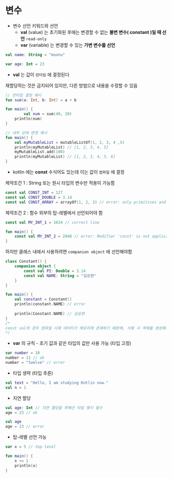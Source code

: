 # 변수

- 변수 선언 키워드와 선언
  - **val** (value) 는 초기화된 후에는 변경할 수 없는 **불변 변수( constant )일 때 선언**
    `read-only`
  - **var** (variable) 는 변경할 수 있는 **가변 변수를 선언**

```kotlin
val name: String = "moonu"

var age: Int = 23
```



- **val** 는 값이 `런타임` 에 결정된다

재할당하는 것은 금지되어 있지만, 다른 방법으로 내용을 수정할 수 있음

```kotlin
// 런타임 결정 예시
fun sum(a: Int, b: Int) = a + b

fun main() {
		val num = sum(40, 20)
  	println(num)
}

// 내부 상태 변경 예시
fun main() {
    val myMutableList = mutableListOf(1, 2, 3, 4 ,5)
    println(myMutableList) // [1, 2, 3, 4, 5]
    myMutableList.add(100)
    println(myMutableList) // [1, 2, 3, 4, 5, 6]
}
```



- kotlin 에는 **const** 수식어도 있는데 이는 값이 `컴파일` 에 결정

제약조건 1 : String 또는 원시 타입의 변수만 적용이 가능함

```kotlin
const val CONST_INT = 127
const val CONST_DOUBLE = 3.14
const val CONST_ARRAY = arrayOf(1, 2, 3) // error: only primitives and strings are allowed
```



제약조건 2 : 함수 외부의 탑-레벨에서 선언되어야 함

```kotlin
const val MY_INT_1 = 1024 // correct line

fun main() {
    const val MY_INT_2 = 2048 // error: Modifier 'const' is not applicable to 'local variable'
}
```



하지만 클래스 내에서 사용하려면 `companion object` 에 선언해야함

``` kotlin
class Constant() {
    companion object {
        const val PI: Double = 3.14
        const val NAME: String = "김승현"
    }
}

fun main() {
    val constant = Constant()
    println(constant.NAME) // error
  
  	println(Constant.NAME) // 김승현 
}
/*
const val의 경우 컴파일 시에 데이터가 메모리에 존재하기 때문에, 사용 시 객체를 생성해서 이에 접근하는 것이 아니고, 클래스명.상수명의 형태를 사용해서 직접 접근
*/
```



- **var** 의 규칙 - 초기 값과 같은 타입의 값만 사용 가능 (타입 고정)

```kotlin
var number = 10
number = 11 // ok
number = "twelve" // error
```



- 타입 생략 (타입 추론)

```kotlin
val text = "Hello, I am studying Kotlin now."
val n = 1
```



- 지연 할당

```kotlin
val age: Int // 지연 할당을 위해선 타입 명시 필수
age = 23 // ok

val age
age = 23 // error
```



- 탑-레벨 선언 가능

```kotlin
var x = 5 // top-level

fun main() {
    x += 1
    println(x)
}
```
